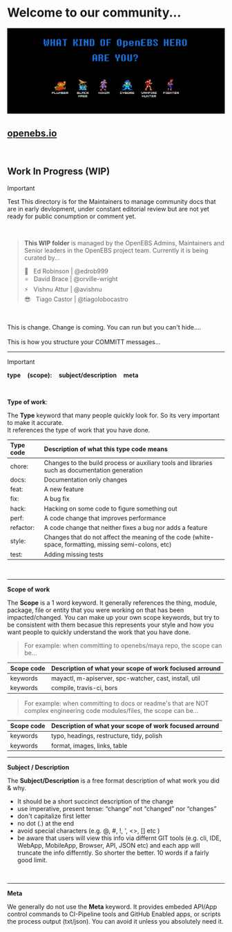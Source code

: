 # Welcome to our community...
[![OpenEBS Welcome Banner](/images/openebs_community_banner_retro_gamer.png)](https://www.openebs.io/)

## [openebs.io](https://www.openebs.io/)
<BR>

## Work In Progress (WIP) <BR>
> [!IMPORTANT]
> Test This directory is for the Maintainers to manage community docs that are in early devlopment, under constant editorial review but are not yet ready for public conumption or comment yet.<BR>
<BR>

> **This WIP folder** is managed by the OpenEBS Admins, Maintainers and Senior leaders in the OpenEBS project team.
> Currently it is being curated by... <BR>
>
> :rocket: &nbsp; Ed Robinson | @edrob999 <BR>
> :star: &nbsp; David Brace | @orville-wright <BR>
> :zap: &nbsp; Vishnu Attur | @avishnu <BR>
> :sunglasses: &nbsp; Tiago Castor | @tiagolobocastro <BR>

<BR>
<BR>
This is change. Change is coming. You can run but you can't hide....
<BR>
<BR>
This is how you structure your COMMITT messages...
<BR>

---
> [!IMPORTANT]
> **type** &nbsp;&nbsp;  **(scope):** &nbsp;&nbsp; **subject/description** &nbsp;&nbsp;  **meta** <BR>
<BR>

**Type of work**: 

The **Type** keyword that many people quickly look for. So its very important to make it accurate.<BR>
It references the type of work that you have done. 

| Type code | Description of what this type code means |
| :---      | :---          |
| chore:    | Changes to the build process or auxiliary tools and libraries such as documentation generation |
| docs:     | Documentation only changes |
| feat:     | A new feature |
| fix:      | A bug fix     |
| hack:     | Hacking on some code to figure something out | 
| perf:     | A code change that improves performance |
| refactor: | A code change that neither fixes a bug nor adds a feature |
| style:    | Changes that do not affect the meaning of the code (white-space, formatting, missing semi-colons, etc) |
| test:     | Adding missing tests |
<BR>

---

**Scope of work**

The **Scope**  is a 1 word keyword. It generally references the thing, module, package, file or entity that you were working on that has been impacted/changed. You can make up your own scope keywords, but try to be consistent with them becasue this represents your style and how you want people to quickly understand the work that you have done.<BR>

> For example: when committing to openebs/maya repo, the scope can be...<BR>

| Scope  code | Description of what your scope of work fociused arround |
| :---        | :---                                                    |
| keywords    | mayactl, m-apiserver, spc-watcher, cast, install, util  |
| keywords    | compile, travis-ci, bors |

> For example: when committing to docs or readme's that are NOT complex engineering code modules/files, the scope can be...<BR>

| Scope  code | Description of what your scope of work focused arround |
| :---        | :---                                                    |
| keywords    | typo, headings, restructure, tidy, polish |
| keywords    | format, images, links, table |

---

**Subject / Description**

The **Subject/Description** is a free format description of what work you did & why.
- It should be a short succinct description of the change
- use imperative, present tense: “change” not “changed” nor “changes”
- don't capitalize first letter
- no dot (.) at the end
- avoid special characters (e.g.  @, #, !, ', <>, [] etc )
- be aware that users will view this info via differnt GIT tools (e.g. cli, IDE, WebApp, MobileApp, Browser, API, JSON etc) and each app will truncate the info differntly. So shorter the better. 10 words if a fairly good limit. 
<BR>

---

**Meta**

We generally do not use the  **Meta** keyword. It provides embeded API/App control commands to CI-Pipeline tools and GitHub Enabled apps, or scripts the process output (txt/json). You can avoid it unless you absolutely need it. 